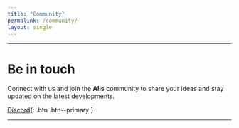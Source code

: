 ```yaml
---
title: "Community"
permalink: /community/
layout: single
---
```


---

# Be in touch

Connect with us and join the **Alis** community to share your ideas and stay updated on the latest developments.

[Discord](https://discord.gg/6X9Ybfyn){: .btn .btn--primary }

---